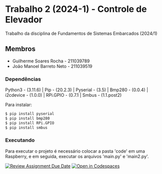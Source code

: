# Trabalho 2 (2024-1) - Controle de Elevador

Trabalho da disciplina de Fundamentos de Sistemas Embarcados (2024/1)

## Membros

- Guilherme Soares Rocha - 211039789
- João Manoel Barreto Neto - 211039519

### Dependências
Python3 - (3.11.6) | Pip - (20.2.3) | Pyserial - (3.5) | Bmp280 - (0.0.4) | i2cdevice - (1.0.0) | RPi.GPIO - (0.7.1 | Smbus - (1.1.post2)


  Para instalar:
  ```bash
  $ pip install pyserial
  $ pip install bmp280
  $ pip install RPi.GPIO
  $ pip install smbus
  ```

### Executando
Para executar o projeto é necessário colocar a pasta 'code' em uma Raspberry, e em seguida, executar os arquivos 'main.py' e 'main2.py'.

[![Review Assignment Due Date](https://classroom.github.com/assets/deadline-readme-button-22041afd0340ce965d47ae6ef1cefeee28c7c493a6346c4f15d667ab976d596c.svg)](https://classroom.github.com/a/z3oDTWtZ)
[![Open in Codespaces](https://classroom.github.com/assets/launch-codespace-2972f46106e565e64193e422d61a12cf1da4916b45550586e14ef0a7c637dd04.svg)](https://classroom.github.com/open-in-codespaces?assignment_repo_id=15445597)
